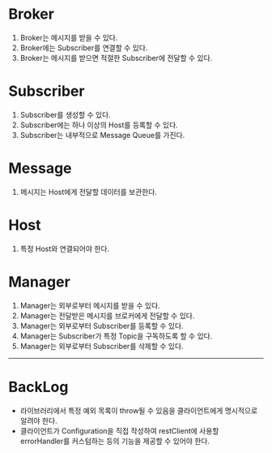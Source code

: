 # Broker

1. Broker는 메시지를 받을 수 있다.
2. Broker에는 Subscriber를 연결할 수 있다.
2. Broker는 메시지를 받으면 적절한 Subscriber에 전달할 수 있다.

# Subscriber

1. Subscriber를 생성할 수 있다.
2. Subscriber에는 하나 이상의 Host를 등록할 수 있다.
3. Subscriber는 내부적으로 Message Queue를 가진다.

# Message

1. 메시지는 Host에게 전달할 데이터를 보관한다.

# Host

1. 특정 Host와 연결되어야 한다.

# Manager

1. Manager는 외부로부터 메시지를 받을 수 있다.
2. Manager는 전달받은 메시지를 브로커에게 전달할 수 있다.
3. Manager는 외부로부터 Subscriber를 등록할 수 있다.
4. Manager는 Subscriber가 특정 Topic을 구독하도록 할 수 있다.
5. Manager는 외부로부터 Subscriber를 삭제할 수 있다.



---

# BackLog

- 라이브러리에서 특정 예외 목록이 throw될 수 있음을 클라이언트에게 명시적으로 알려야 한다.
- 클라이언트가 Configuration을 직접 작성하여 restClient에 사용할 errorHandler를 커스텀하는 등의 기능을 제공할 수 있어야 한다.

